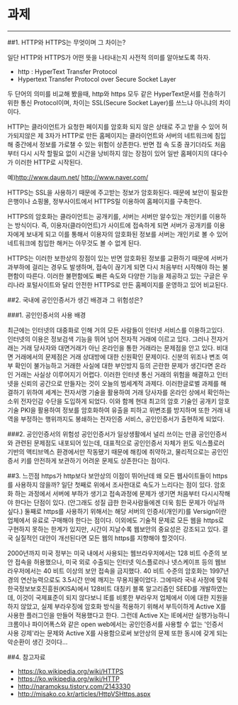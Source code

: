 # 과제
---------
##1. HTTP와 HTTPS는 무엇이며 그 차이는?   

일단 HTTP와 HTTPS가 어떤 뜻을 나타내는지 사전적 의미를 알아보도록 하자.

* http : HyperText Transfer Protocol
* Hypertext Transfer Protocol over Secure Socket Layer

두 단어의 의미를 비교해 봤을때, http와 https 모두 같은 HyperText문서를 전송하기위한 통신 Protocol이며, 차이는 SSL(Secure Socket Layer)를 쓰느냐 아니냐의 차이이다. 

HTTP는 클라이언트가 요청한 페이지를 암호화 되지 않은 상태로 주고 받을 수 있어 허가되지않은 제 3자가 HTTP로 만든 홈페이지는 클라이언트와 서버의 네트워크에 침입해 중간에서 정보를 가로챌 수 있는 위험이 상존한다. 반면 접 속 도중 끊기더라도 처음부터 다시 시작 할필요 없이 시간을 낭비하지 않는 장점이 있어 일반 홈페이지의 대다수가 이러한 HTTP로 시작된다. 

예)http://www.daum.net/
http://www.naver.com/

HTTPS는 SSL을 사용하기 때문에 주고받는 정보가 암호화된다. 때문에 보안이 필요한 은행이나 쇼핑몰, 정부사이트에서 HTTPS릴 이용하여 홈페이지를 구축한다.

HTTPS의 암호화는 클라이언트는 공개키를, 서버는 서버만 알수있는 개인키를 이용하는 방식이다. 즉, 이용자(클라이언트)가 사이트에 접속하게 되면 서버가 공개키를 이용자에게 보내게 되고 이를 통해서 이용자의 암호화된 정보를 서버는 개인키로 볼 수 있어 네트워크에 침입한 해커는 아무것도 볼 수 없게 된다.

HTTPS는 이러한 보한상의 장점이 있는 반면 암호화된 정보를 교환하기 때문에 서버가 과부하에 걸리는 경우도 발생하며, 접속이 끊기게 되면 다시 처음부터 시작해야 하는 불편함이 따른다. 이러한 불편함에도 빠른 속도와 다양한 기능을 제공하고 있는 구글은 우리나라 포털사이트와 달리 안전한 HTTPS로 만든 홈페이지를 운영하고 있어 비교된다. 




##2. 국내에 공인인증서가 생긴 배경과 그 위험성은?

###1. 공인인증서의 사용 배경

최근에는 인터넷의 대중화로 인해 거의 모든 사람들이 인터넷 서비스를 이용하고있다. 인터넷의 이용은 정보검색 기능을 뛰어 넘어 전자적 거래에 이르고 있다. 그러나 전자거래는 거래 당사자와 대면거래가 아닌 온라인을 통한 거래라는 문제점을 안고 있다. 비대면 거래에서의 문제점은 거래 상대방에 대한 신원확인 문제이다. 신분의 위조나 변조 여부 확인이 불가능하고 거래한 사실에 대한 부인방지 등의 곤란한 문제가 생긴다면 온라인 거래는 사실상 이루어지기 어렵다. 이러한 인터넷 통신 거래의 위험을 해결하고 인터넷을 신뢰의 공간으로 만들자는 것이 오늘의 범세계적 과제다. 이러한글로벌 과제를 해결하기 위하여 세계는 전자서명 기술을 활용하여 거래 당사자를 온라인 상에서 확인하는 소위 전자인감 수단을 도입하게 되었다. 이와 함께 현대 최고의 암호 기술인 공개키 암호 기술 PKI을 활용하여 정보를 암호화하여 유출을 피하고 위변조를 방지하며 또한 거래 내역을 부정하는 행위까지도 봉쇄하는 전자인증 서비스, 공인인증서가 출현하게 되었다.

###2. 공인인증서의 위험성
공인인증서가 일상생활에서 널리 쓰이는 만큼 공인인증서와 관련된 문제점도 내포되어 있는데, 대표적으로 공인인증서 자체가 윈도 익스플로러 기반의 액티브엑스 환경에서만 작동됐기 때문에 해킹에 취약하고, 물리적으로는 공인인증서 키를 안전하게 보관하기 어려운 문제도 상존한다는 점이다.


##3. 느낀점
https가 http보다 보안상의 이점이 뛰어난데 왜 모든 웹사이트들이 https를 사용하지 않을까? 
일단 첫째로 위에서 조사한대로 속도가 느리다는 점이 있다. 암호화 하는 과정에서 서버에 부하가 생기고 접속과정에 문제가 생기면 처음부터 다시시작해야 한다는 단점이 있다. (안그래도 성질 급한 한국사람들에겐 더욱 힘든 문제가 아닐까 싶다.)
둘째로 https를 사용하기 위해서는 해당 서버의 인증서(개인키)를 Versign이란 업체에서 유료로 구매해야 한다는 점이다. 
이외에도 기술적 문제로 모든 웹을 https로 구현하지 못하는 한계가 있지만, 시간이 지날수록 웹보안의 중요성은 강조되고 있다. 결국 실질적인 대안이 개선된다면 모든 웹의 https를 지향해야 할것이다. 


2000년까지 미국 정부는 미국 내에서 사용되는 웹브라우저에서는 128 비트 수준의 보안 접속을 허용했으나, 미국 외로 수출되는 인터넷 익스플로러나 넷스케이프 등의 웹브라우저에서는 40 비트 이상의 보안 접속을 금지했다. 40 비트 수준의 암호화는 1997년 경의 연산능력으로도 3.5시간 만에 깨지는 무용지물이었다. 그에따라 국내 사정에 맞춰 한국정보보호진흥원(KISA)에서 128비트 대칭키 블록 알고리즘인 SEED를 개발하였는데, 이것이 국제표준이 되지 않다보니 IE를 비롯한 부라우저 업체에서 이에 대한 지원을 하지 않았고, 실제 부라우징에 암호화 방식을 적용하기 위해서 부득이하게 Active X를 사용한 플러그인을 만들어 적용했다고 한다. 그런데 Active X는 IE에서만 실행가능하니 크롬이나 파이어폭스와 같은 open web에서는 공인인증서를 사용할 수 없는 '인증서 사용 강제'라는 문제와 Active X를 사용함으로써 보안상의 문제 또한 동시에 갖게 되는 악순환이 생긴 것이다...


##4. 참고자료
* https://ko.wikipedia.org/wiki/HTTPS
* https://ko.wikipedia.org/wiki/HTTP
* http://naramoksu.tistory.com/2143330
* http://misako.co.kr/articles/HttpVSHttps.aspx
